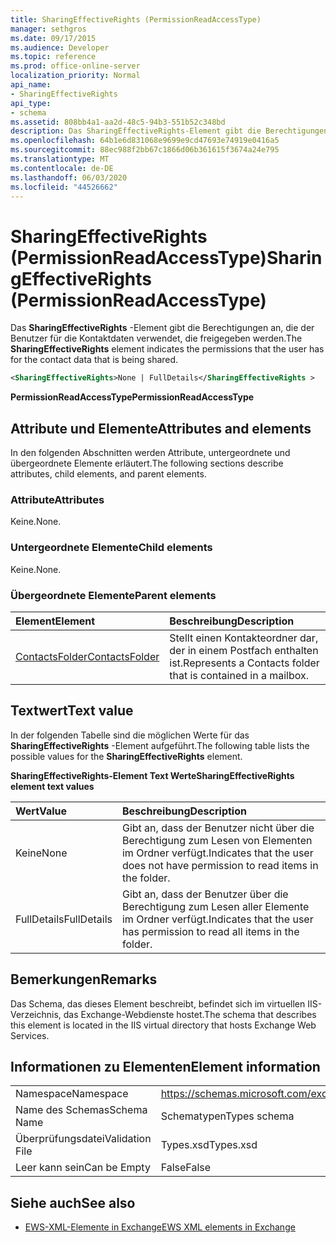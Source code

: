 ```yaml
---
title: SharingEffectiveRights (PermissionReadAccessType)
manager: sethgros
ms.date: 09/17/2015
ms.audience: Developer
ms.topic: reference
ms.prod: office-online-server
localization_priority: Normal
api_name:
- SharingEffectiveRights
api_type:
- schema
ms.assetid: 808bb4a1-aa2d-48c5-94b3-551b52c348bd
description: Das SharingEffectiveRights-Element gibt die Berechtigungen an, die der Benutzer für die Kontaktdaten verwendet, die freigegeben werden.
ms.openlocfilehash: 64b1e6d831068e9699e9cd47693e74919e0416a5
ms.sourcegitcommit: 88ec988f2bb67c1866d06b361615f3674a24e795
ms.translationtype: MT
ms.contentlocale: de-DE
ms.lasthandoff: 06/03/2020
ms.locfileid: "44526662"
---
```

# <a name="sharingeffectiverights-permissionreadaccesstype"></a><span data-ttu-id="5a3ef-103">SharingEffectiveRights (PermissionReadAccessType)</span><span class="sxs-lookup"><span data-stu-id="5a3ef-103">SharingEffectiveRights (PermissionReadAccessType)</span></span>

<span data-ttu-id="5a3ef-104">Das **SharingEffectiveRights** -Element gibt die Berechtigungen an, die der Benutzer für die Kontaktdaten verwendet, die freigegeben werden.</span><span class="sxs-lookup"><span data-stu-id="5a3ef-104">The **SharingEffectiveRights** element indicates the permissions that the user has for the contact data that is being shared.</span></span> 
  
```XML
<SharingEffectiveRights>None | FullDetails</SharingEffectiveRights >
```

 <span data-ttu-id="5a3ef-105">**PermissionReadAccessType**</span><span class="sxs-lookup"><span data-stu-id="5a3ef-105">**PermissionReadAccessType**</span></span>
## <a name="attributes-and-elements"></a><span data-ttu-id="5a3ef-106">Attribute und Elemente</span><span class="sxs-lookup"><span data-stu-id="5a3ef-106">Attributes and elements</span></span>

<span data-ttu-id="5a3ef-107">In den folgenden Abschnitten werden Attribute, untergeordnete und übergeordnete Elemente erläutert.</span><span class="sxs-lookup"><span data-stu-id="5a3ef-107">The following sections describe attributes, child elements, and parent elements.</span></span>
  
### <a name="attributes"></a><span data-ttu-id="5a3ef-108">Attribute</span><span class="sxs-lookup"><span data-stu-id="5a3ef-108">Attributes</span></span>

<span data-ttu-id="5a3ef-109">Keine.</span><span class="sxs-lookup"><span data-stu-id="5a3ef-109">None.</span></span>
  
### <a name="child-elements"></a><span data-ttu-id="5a3ef-110">Untergeordnete Elemente</span><span class="sxs-lookup"><span data-stu-id="5a3ef-110">Child elements</span></span>

<span data-ttu-id="5a3ef-111">Keine.</span><span class="sxs-lookup"><span data-stu-id="5a3ef-111">None.</span></span>
  
### <a name="parent-elements"></a><span data-ttu-id="5a3ef-112">Übergeordnete Elemente</span><span class="sxs-lookup"><span data-stu-id="5a3ef-112">Parent elements</span></span>

|<span data-ttu-id="5a3ef-113">**Element**</span><span class="sxs-lookup"><span data-stu-id="5a3ef-113">**Element**</span></span>|<span data-ttu-id="5a3ef-114">**Beschreibung**</span><span class="sxs-lookup"><span data-stu-id="5a3ef-114">**Description**</span></span>|
|:-----|:-----|
|[<span data-ttu-id="5a3ef-115">ContactsFolder</span><span class="sxs-lookup"><span data-stu-id="5a3ef-115">ContactsFolder</span></span>](contactsfolder.md) <br/> |<span data-ttu-id="5a3ef-116">Stellt einen Kontakteordner dar, der in einem Postfach enthalten ist.</span><span class="sxs-lookup"><span data-stu-id="5a3ef-116">Represents a Contacts folder that is contained in a mailbox.</span></span>  <br/> |
   
## <a name="text-value"></a><span data-ttu-id="5a3ef-117">Textwert</span><span class="sxs-lookup"><span data-stu-id="5a3ef-117">Text value</span></span>

<span data-ttu-id="5a3ef-118">In der folgenden Tabelle sind die möglichen Werte für das **SharingEffectiveRights** -Element aufgeführt.</span><span class="sxs-lookup"><span data-stu-id="5a3ef-118">The following table lists the possible values for the **SharingEffectiveRights** element.</span></span> 
  
<span data-ttu-id="5a3ef-119">**SharingEffectiveRights-Element Text Werte**</span><span class="sxs-lookup"><span data-stu-id="5a3ef-119">**SharingEffectiveRights element text values**</span></span>

|<span data-ttu-id="5a3ef-120">**Wert**</span><span class="sxs-lookup"><span data-stu-id="5a3ef-120">**Value**</span></span>|<span data-ttu-id="5a3ef-121">**Beschreibung**</span><span class="sxs-lookup"><span data-stu-id="5a3ef-121">**Description**</span></span>|
|:-----|:-----|
|<span data-ttu-id="5a3ef-122">Keine</span><span class="sxs-lookup"><span data-stu-id="5a3ef-122">None</span></span>  <br/> |<span data-ttu-id="5a3ef-123">Gibt an, dass der Benutzer nicht über die Berechtigung zum Lesen von Elementen im Ordner verfügt.</span><span class="sxs-lookup"><span data-stu-id="5a3ef-123">Indicates that the user does not have permission to read items in the folder.</span></span>  <br/> |
|<span data-ttu-id="5a3ef-124">FullDetails</span><span class="sxs-lookup"><span data-stu-id="5a3ef-124">FullDetails</span></span>  <br/> |<span data-ttu-id="5a3ef-125">Gibt an, dass der Benutzer über die Berechtigung zum Lesen aller Elemente im Ordner verfügt.</span><span class="sxs-lookup"><span data-stu-id="5a3ef-125">Indicates that the user has permission to read all items in the folder.</span></span>  <br/> |
   
## <a name="remarks"></a><span data-ttu-id="5a3ef-126">Bemerkungen</span><span class="sxs-lookup"><span data-stu-id="5a3ef-126">Remarks</span></span>

<span data-ttu-id="5a3ef-127">Das Schema, das dieses Element beschreibt, befindet sich im virtuellen IIS-Verzeichnis, das Exchange-Webdienste hostet.</span><span class="sxs-lookup"><span data-stu-id="5a3ef-127">The schema that describes this element is located in the IIS virtual directory that hosts Exchange Web Services.</span></span>
  
## <a name="element-information"></a><span data-ttu-id="5a3ef-128">Informationen zu Elementen</span><span class="sxs-lookup"><span data-stu-id="5a3ef-128">Element information</span></span>

|||
|:-----|:-----|
|<span data-ttu-id="5a3ef-129">Namespace</span><span class="sxs-lookup"><span data-stu-id="5a3ef-129">Namespace</span></span>  <br/> |https://schemas.microsoft.com/exchange/services/2006/types  <br/> |
|<span data-ttu-id="5a3ef-130">Name des Schemas</span><span class="sxs-lookup"><span data-stu-id="5a3ef-130">Schema Name</span></span>  <br/> |<span data-ttu-id="5a3ef-131">Schematypen</span><span class="sxs-lookup"><span data-stu-id="5a3ef-131">Types schema</span></span>  <br/> |
|<span data-ttu-id="5a3ef-132">Überprüfungsdatei</span><span class="sxs-lookup"><span data-stu-id="5a3ef-132">Validation File</span></span>  <br/> |<span data-ttu-id="5a3ef-133">Types.xsd</span><span class="sxs-lookup"><span data-stu-id="5a3ef-133">Types.xsd</span></span>  <br/> |
|<span data-ttu-id="5a3ef-134">Leer kann sein</span><span class="sxs-lookup"><span data-stu-id="5a3ef-134">Can be Empty</span></span>  <br/> |<span data-ttu-id="5a3ef-135">False</span><span class="sxs-lookup"><span data-stu-id="5a3ef-135">False</span></span>  <br/> |
   
## <a name="see-also"></a><span data-ttu-id="5a3ef-136">Siehe auch</span><span class="sxs-lookup"><span data-stu-id="5a3ef-136">See also</span></span>



- [<span data-ttu-id="5a3ef-137">EWS-XML-Elemente in Exchange</span><span class="sxs-lookup"><span data-stu-id="5a3ef-137">EWS XML elements in Exchange</span></span>](ews-xml-elements-in-exchange.md)

